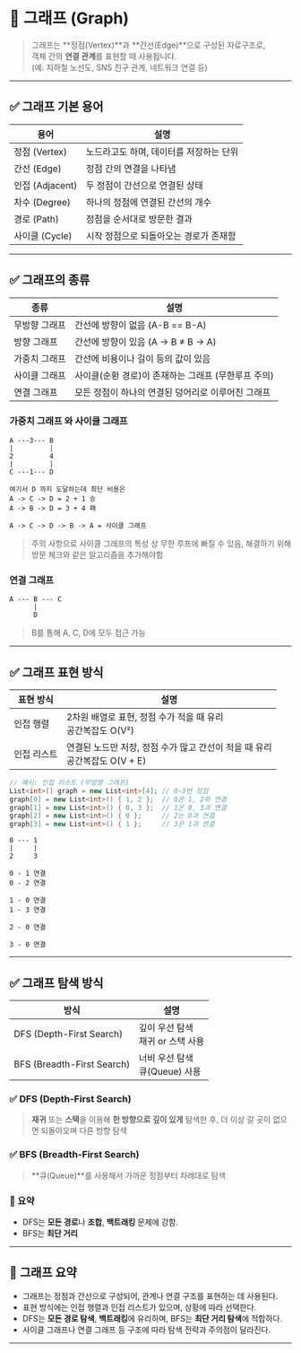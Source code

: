 # 🔗 그래프 (Graph)

> 그래프는 **정점(Vertex)**과 **간선(Edge)**으로 구성된 자료구조로,  
> 객체 간의 **연결 관계**를 표현할 때 사용됩니다.  
> (예: 지하철 노선도, SNS 친구 관계, 네트워크 연결 등)

---

## ✅ 그래프 기본 용어

| 용어           | 설명 |
|----------------|------|
| 정점 (Vertex)   | 노드라고도 하며, 데이터를 저장하는 단위 |
| 간선 (Edge)     | 정점 간의 연결을 나타냄 |
| 인접 (Adjacent) | 두 정점이 간선으로 연결된 상태 |
| 차수 (Degree)   | 하나의 정점에 연결된 간선의 개수 |
| 경로 (Path)     | 정점을 순서대로 방문한 결과 |
| 사이클 (Cycle)  | 시작 정점으로 되돌아오는 경로가 존재함 |

---

## ✅ 그래프의 종류

| 종류             | 설명 |
|------------------|------|
| 무방향 그래프     | 간선에 방향이 없음 (A-B == B-A) |
| 방향 그래프       | 간선에 방향이 있음 (A → B ≠ B → A) |
| 가중치 그래프     | 간선에 비용이나 길이 등의 값이 있음 |
| 사이클 그래프     | 사이클(순환 경로)이 존재하는 그래프 (무한루프 주의)|
| 연결 그래프       | 모든 정점이 하나의 연결된 덩어리로 이루어진 그래프 |


### 가중치 그래프 와 사이클 그래프
```가중치
A ---3--- B
|         |
2         4
|         |
C ---1--- D

여기서 D 까지 도달하는데 최단 비용은
A -> C -> D = 2 + 1 승
A -> B -> D = 3 + 4 패

A -> C -> D -> B -> A = 사이클 그래프
```
> 주의 사항으로 사이클 그래프의 특성 상 무한 루프에 빠질 수 있음, 해결하기 위해 방문 체크와 같은 알고리즘을 추가해야함

### 연결 그래프
```연결
A --- B --- C
      |
      D
```
> B를 통해 A, C, D에 모두 접근 가능

---

## ✅ 그래프 표현 방식

| 표현 방식        | 설명 |
|------------------|------|
| 인접 행렬        | 2차원 배열로 표현, 정점 수가 적을 때 유리<br>공간복잡도 O(V²) |
| 인접 리스트      | 연결된 노드만 저장, 정점 수가 많고 간선이 적을 때 유리<br>공간복잡도 O(V + E) |

```csharp
// 예시: 인접 리스트 (무방향 그래프)
List<int>[] graph = new List<int>[4]; // 0~3번 정점
graph[0] = new List<int>() { 1, 2 };  // 0은 1, 2와 연결
graph[1] = new List<int>() { 0, 3 };  // 1은 0, 3과 연결
graph[2] = new List<int>() { 0 };     // 2는 0과 연결
graph[3] = new List<int>() { 1 };     // 3은 1과 연결

```
```결과
0 --- 1
|     |
2     3

0 - 1 연결
0 - 2 연결

1 - 0 연결
1 - 3 연결

2 - 0 연결

3 - 0 연결 
```

---

## ✅ 그래프 탐색 방식
| 방식                         | 설명                      |
| -------------------------- | ----------------------- |
| DFS (Depth-First Search)   | 깊이 우선 탐색<br>재귀 or 스택 사용 |
| BFS (Breadth-First Search) | 너비 우선 탐색<br>큐(Queue) 사용 |


### ✅ DFS (Depth-First Search)
> **재귀** 또는 **스택**을 이용해 **한 방향으로 깊이 있게** 탐색한 후, 더 이상 갈 곳이 없으면 되돌아오며 다른 방향 탐색

### ✅ BFS (Breadth-First Search)
> **큐(Queue)**를 사용해서 가까운 정점부터 차례대로 탐색


### 📌 요약

- DFS는 **모든 경로**나 **조합**, **백트래킹** 문제에 강함.
- BFS는 **최단 거리**

---

## 📌 그래프 요약

- 그래프는 정점과 간선으로 구성되어, 관계나 연결 구조를 표현하는 데 사용된다.
- 표현 방식에는 인접 행렬과 인접 리스트가 있으며, 상황에 따라 선택한다.
- DFS는 **모든 경로 탐색**, **백트래킹**에 유리하며, BFS는 **최단 거리 탐색**에 적합하다.
- 사이클 그래프나 연결 그래프 등 구조에 따라 탐색 전략과 주의점이 달라진다.

---
